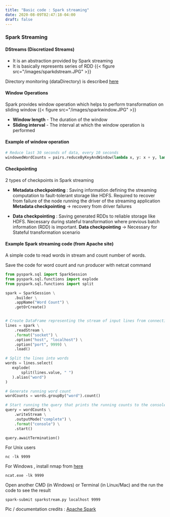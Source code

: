 ```yaml
---
title: "Basic code : Spark streaming"
date: 2020-08-09T02:47:18-04:00
draft: false
---
```


### Spark Streaming

#### DStreams (Discretized Streams)
- It is an abstraction provided by Spark streaming
- It is basically represents series of RDD
{{< figure src="/images/sparkdstream.JPG" >}}


Directory monitoring (dataDirectory) is described [here](https://spark.apache.org/docs/2.4.6/streaming-programming-guide.html#how-directories-are-monitored)

#### Window Operations

Spark provides window operation which helps to perform transformation on sliding window
{{< figure src="/images/sparkwindow.JPG" >}}

- **Window length** - The duration of the window
- **Sliding interval** - The interval at which the window operation is performed

#### Example of window operation
```python
# Reduce last 30 seconds of data, every 10 seconds
windowedWordCounts = pairs.reduceByKeyAndWindow(lambda x, y: x + y, lambda x, y: x - y, 30, 10)
```

#### Checkpointing

2 types of checkpoints in Spark streaming

- **Metadata checkpointing** : Saving information defining the streaming computation to fault-tolerant storage like HDFS. Required to recover from failure of the node running the driver of the streaming application
**Metadata checkpointing** ->  recovery from driver failures

- **Data checkpointing** : Saving generated RDDs to reliable storage like HDFS. Necessary during stateful transformation where previous batch information (RDD) is important.
**Data checkpointing** -> Necessary for Stateful transformation scenario 

#### Example Spark streaming code (from Apache site)

A simple code to read words in stream and count number of words.

Save the code for word count and run producer with netcat command

```python
from pyspark.sql import SparkSession
from pyspark.sql.functions import explode
from pyspark.sql.functions import split

spark = SparkSession \
    .builder \
    .appName("Word Count") \
    .getOrCreate()


# Create DataFrame representing the stream of input lines from connection to localhost:9999
lines = spark \
    .readStream \
    .format("socket") \
    .option("host", "localhost") \
    .option("port", 9999) \
    .load()

# Split the lines into words
words = lines.select(
   explode(
       split(lines.value, " ")
   ).alias("word")
)

# Generate running word count
wordCounts = words.groupBy("word").count()

# Start running the query that prints the running counts to the console
query = wordCounts \
    .writeStream \
    .outputMode("complete") \
    .format("console") \
    .start()

query.awaitTermination()
```

For Unix users
```shell
nc -lk 9999
```

For Windows , install nmap from [here](https://nmap.org/download.html#windows)
```shell
ncat.exe -lk 9999
```

Open another CMD (in Windows) or Terminal (in Linux/Mac) and the run the code to see the result
```shell
spark-submit sparkstream.py localhost 9999
```

Pic / documentation credits : [Apache Spark](https://spark.apache.org/)